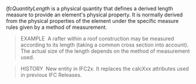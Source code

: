 ﻿_IfcQuantityLength_ is a physical quantity that defines a derived length measure to provide an element's physical property. It is normally derived from the physical properties of the element under the specific measure rules given by a method of measurement.

> EXAMPLE&nbsp; A rafter within a roof construction may be measured according to its length (taking a common cross section into account). The actual size of the length depends on the method of measurement used.

> HISTORY&nbsp; New entity in IFC2x. It replaces the calcXxx attributes used in previous IFC Releases.